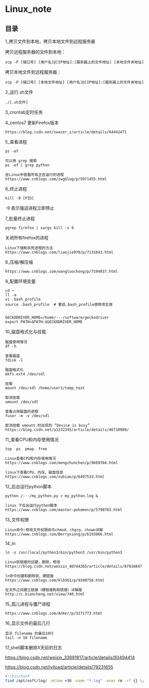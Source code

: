 # Linux_note

## 目录

1_拷贝文件到本地，拷贝本地文件到远程服务器

拷贝远程服务器的文件到本地：
```
scp -P [端口号] [用户名]@[IP地址]:[服务器上的文件地址] [本地文件夹地址]
```

拷贝本地文件到远程服务器：
```
scp -P [端口号] [本地文件地址] [用户名]@[IP地址]:[服务器上的文件夹地址]
```

2_运行.sh文件
```
./[.sh文件]
```

3_crontab定时任务

4_centos7 更新Firefox版本
```
https://blog.csdn.net/swazer_z/article/details/64442471
```

5_查看进程
```
ps -ef
```

```
可以用 grep 搜索
ps -ef | grep python
```

```
在Linux中查看所有正在运行的进程
https://www.cnblogs.com/zwgblog/p/5971455.html
```

6_终止进程
```
kill -9 [PID]
```
-9 表示强迫进程立即停止

7_批量终止进程
```
pgrep firefox | xargs kill -s 9
```
关闭所有firefox的进程
```
Linux下强制杀死进程的方法
https://www.cnblogs.com/liaojie970/p/7131043.html
```

8_压缩/解压缩
```
https://www.cnblogs.com/wangluochong/p/7194037.html
```

9_配置环境变量
```
cd ~
ll -a 
vi .bash_profile
source .bash_profile  # 重启.bash_profile使修改生效


GECKODRIVER_HOME=/home/···/software/geckodriver
export PATH=$PATH:$GECKODRIVER_HOME
```

10_磁盘格式化与挂载
```
磁盘使用情况
df -h

查看磁盘
fdisk -l

磁盘格式化
mkfs.ext4 /dev/sdl

挂载
mount /dev/sdl /home/user1/temp_test

取消挂载
umount /dev/sdl

查看占用磁盘的进程
fuser -m -v /dev/sdl

取消挂载 umount 时出现的 “Device is busy”
https://blog.csdn.net/a1232345/article/details/46710989/
```

11_查看CPU和内存使用情况
```
top  ps  pmap  free
```

```
Linux查看CPU和内存使用情况
https://www.cnblogs.com/mengchunchen/p/9669704.html

linux下查看CPU、内存、磁盘信息
https://www.cnblogs.com/xubiao/p/6497533.html
```

12_后台运行python脚本
```
python /···/my_python.py > my_python.log &
```
```
linux 下后台运行python脚本
https://www.cnblogs.com/master-pokemon/p/5790783.html
```

13_文件权限
```
Linux命令:修改文件权限命令chmod、chgrp、chown详解
https://www.cnblogs.com/Berryxiong/p/6193866.html
```

14_ln
```
ln -s /usr/local/python3/bin/python3 /usr/bin/python3

Linux软链接的创建，删除，修改
https://blog.csdn.net/weixin_40744265/article/details/87916847

ln命令创建和删除软、硬链接
https://www.cnblogs.com/klb561/p/9240758.html

在文件之间建立链接（硬链接和软链接）详解版
http://c.biancheng.net/view/740.html
```

15_孤儿进程与僵尸进程
```
https://www.cnblogs.com/Anker/p/3271773.html
```

16_显示文件的最后几行
```
显示 filename 的最后10行
tail -n 10 filename
```

17_shell脚本删除X天前的日志

https://blog.csdn.net/weixin_33691817/article/details/93494414

https://blog.csdn.net/lylload/article/details/79231655

```sh
#!/bin/bash
find /opt/soft/log/ -mtime +30 -name "*.log" -exec rm -rf {} \;
```

